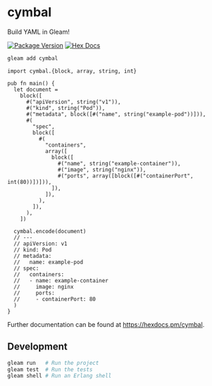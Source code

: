 # cymbal

Build YAML in Gleam!

[![Package Version](https://img.shields.io/hexpm/v/cymbal)](https://hex.pm/packages/cymbal)
[![Hex Docs](https://img.shields.io/badge/hex-docs-ffaff3)](https://hexdocs.pm/cymbal/)

```sh
gleam add cymbal
```

```gleam
import cymbal.{block, array, string, int}

pub fn main() {
  let document =
    block([
      #("apiVersion", string("v1")),
      #("kind", string("Pod")),
      #("metadata", block([#("name", string("example-pod"))])),
      #(
        "spec",
        block([
          #(
            "containers",
            array([
              block([
                #("name", string("example-container")),
                #("image", string("nginx")),
                #("ports", array([block([#("containerPort", int(80))])])),
              ]),
            ]),
          ),
        ]),
      ),
    ])

  cymbal.encode(document)
  // ---
  // apiVersion: v1
  // kind: Pod
  // metadata:
  //   name: example-pod
  // spec:
  //   containers:
  //   - name: example-container
  //     image: nginx
  //     ports:
  //     - containerPort: 80
  )
}
```

Further documentation can be found at <https://hexdocs.pm/cymbal>.

## Development

```sh
gleam run   # Run the project
gleam test  # Run the tests
gleam shell # Run an Erlang shell
```
